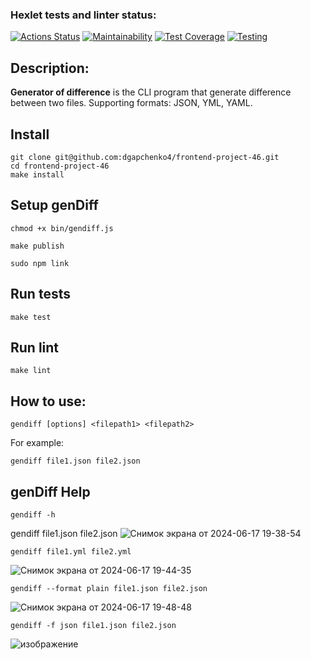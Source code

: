 ### Hexlet tests and linter status:
[![Actions Status](https://github.com/dgapchenko4/frontend-project-46/workflows/hexlet-check/badge.svg)](https://github.com/dgapchenko4/frontend-project-46/actions) [![Maintainability](https://api.codeclimate.com/v1/badges/c4d2c4250f0bfa36a786/maintainability)](https://codeclimate.com/github/dgapchenko4/frontend-project-46/maintainability) [![Test Coverage](https://api.codeclimate.com/v1/badges/c4d2c4250f0bfa36a786/test_coverage)](https://codeclimate.com/github/dgapchenko4/frontend-project-46/test_coverage) [![Testing](https://github.com/dgapchenko4/frontend-project-46/actions/workflows/node-check.yml/badge.svg)](https://github.com/dgapchenko4/frontend-project-46/actions/workflows/node-check.yml)

## Description:
**Generator of difference** is the CLI program that generate difference between two files. Supporting formats: JSON, YML, YAML.
## Install
```
git clone git@github.com:dgapchenko4/frontend-project-46.git
cd frontend-project-46
make install
```
## Setup genDiff

```
chmod +x bin/gendiff.js

make publish

sudo npm link
```

## Run tests

```make test```


## Run lint

```make lint```

## How to use:
```
gendiff [options] <filepath1> <filepath2>
```
For example:
```
gendiff file1.json file2.json
```

## genDiff Help

```
gendiff -h
```

gendiff file1.json file2.json
![Снимок экрана от 2024-06-17 19-38-54](https://asciinema.org/a/VG16xIhX9PgDoc91L5GXddZfE)

```
gendiff file1.yml file2.yml
```
![Снимок экрана от 2024-06-17 19-44-35](https://asciinema.org/a/HzxHuJLKwmLz399e9c2jjLx0v)

```
gendiff --format plain file1.json file2.json
```
![Снимок экрана от 2024-06-17 19-48-48](https://asciinema.org/a/NUpYFmB9KxkR26eqKo15JGtLh)

```
gendiff -f json file1.json file2.json
```
![изображение](https://asciinema.org/a/M0EFJny6u1K6IgbSMotlyulZ4)



